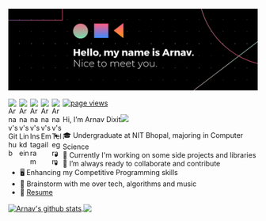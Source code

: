 ![Banner](banner.png)

<a href="https://github.com/arnav127">
  <img align="left" alt="Arnav's Github" width="22px" src="https://cdn.jsdelivr.net/npm/simple-icons@v3/icons/github.svg" />
</a>
<a href="https://www.linkedin.com/in/arnav-dixit-86a097193/">
  <img align="left" alt="Arnav's Linkdein" width="22px" src="https://cdn.jsdelivr.net/npm/simple-icons@v3/icons/linkedin.svg" />
</a>
<a href="https://www.instagram.com/oobrnoobv/">
  <img align="left" alt="Arnav's Instagram" width="22px" src="https://cdn.jsdelivr.net/npm/simple-icons@v3/icons/instagram.svg" />
</a>
<a href="mailto: arnavdixit@email.com">
  <img align="left" alt="Arnav's Email" width="22px" src="https://cdn.jsdelivr.net/npm/simple-icons@v3/icons/gmail.svg" />
</a>
<a href="https://t.me/arnavdixit">
  <img align="left" alt="Arnav's Telegram" width="22px" src="https://cdn.jsdelivr.net/npm/simple-icons@v3/icons/telegram.svg" />
</a>

<a href="https://github.com/arnav127">
    <img src="https://komarev.com/ghpvc/?username=arnav127" alt="page views" />
</a>

<br />


Hi, I’m Arnav Dixit<img src="https://raw.githubusercontent.com/iampavangandhi/iampavangandhi/master/gifs/Hi.gif" width="20px"> 
- 🎓 Undergraduate at NIT Bhopal, majoring in Computer Science 
- 🔭 Currently I'm working on some side projects and libraries
- 🌱 I’m always ready to collaborate and contribute
-  🖥 Enhancing my Competitive Programming skills
- 💬 Brainstorm with me over tech, algorithms and music
- 📝 [Resume](http://bit.ly/3i0Tmaj)

<a href="https://github.com/anuraghazra/github-readme-stats">
  <img align="center" src="https://github-readme-stats.anuraghazra1.vercel.app/api?username=arnav127&show_icons=true&include_all_commits=true&hide_border=true" alt="Arnav's github stats" />
</a>
<a href="https://github.com/anuraghazra/github-readme-stats">
  <!-- Change the `github-readme-stats.anuraghazra1.vercel.app` to `github-readme-stats.vercel.app`  -->
  <img align="center" src="https://github-readme-stats.vercel.app/api/top-langs/?username=arnav127&layout=compact&hide_border=true&hide=Jupyter%20Notebook" />
</a>

